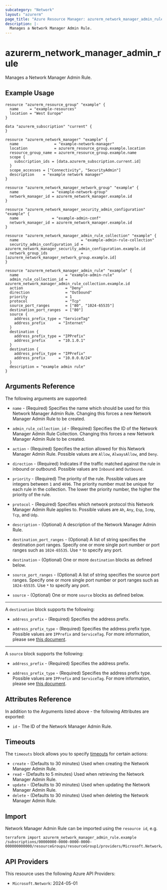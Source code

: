 ```yaml
---
subcategory: "Network"
layout: "azurerm"
page_title: "Azure Resource Manager: azurerm_network_manager_admin_rule"
description: |-
  Manages a Network Manager Admin Rule.
---
```


# azurerm_network_manager_admin_rule

Manages a Network Manager Admin Rule.

## Example Usage

```hcl
resource "azurerm_resource_group" "example" {
  name     = "example-resources"
  location = "West Europe"
}

data "azurerm_subscription" "current" {
}

resource "azurerm_network_manager" "example" {
  name                = "example-network-manager"
  location            = azurerm_resource_group.example.location
  resource_group_name = azurerm_resource_group.example.name
  scope {
    subscription_ids = [data.azurerm_subscription.current.id]
  }
  scope_accesses = ["Connectivity", "SecurityAdmin"]
  description    = "example network manager"
}

resource "azurerm_network_manager_network_group" "example" {
  name               = "example-network-group"
  network_manager_id = azurerm_network_manager.example.id
}

resource "azurerm_network_manager_security_admin_configuration" "example" {
  name               = "example-admin-conf"
  network_manager_id = azurerm_network_manager.example.id
}

resource "azurerm_network_manager_admin_rule_collection" "example" {
  name                            = "example-admin-rule-collection"
  security_admin_configuration_id = azurerm_network_manager_security_admin_configuration.example.id
  network_group_ids               = [azurerm_network_manager_network_group.example.id]
}

resource "azurerm_network_manager_admin_rule" "example" {
  name                     = "example-admin-rule"
  admin_rule_collection_id = azurerm_network_manager_admin_rule_collection.example.id
  action                   = "Deny"
  direction                = "Outbound"
  priority                 = 1
  protocol                 = "Tcp"
  source_port_ranges       = ["80", "1024-65535"]
  destination_port_ranges  = ["80"]
  source {
    address_prefix_type = "ServiceTag"
    address_prefix      = "Internet"
  }
  destination {
    address_prefix_type = "IPPrefix"
    address_prefix      = "10.1.0.1"
  }
  destination {
    address_prefix_type = "IPPrefix"
    address_prefix      = "10.0.0.0/24"
  }
  description = "example admin rule"
}
```

## Arguments Reference

The following arguments are supported:

* `name` - (Required) Specifies the name which should be used for this Network Manager Admin Rule. Changing this forces a new Network Manager Admin Rule to be created.

* `admin_rule_collection_id` - (Required) Specifies the ID of the Network Manager Admin Rule Collection. Changing this forces a new Network Manager Admin Rule to be created.

* `action` - (Required) Specifies the action allowed for this Network Manager Admin Rule. Possible values are `Allow`, `AlwaysAllow`, and `Deny`.

* `direction` - (Required) Indicates if the traffic matched against the rule in inbound or outbound. Possible values are `Inbound` and `Outbound`.

* `priority` - (Required) The priority of the rule. Possible values are integers between `1` and `4096`. The priority number must be unique for each rule in the collection. The lower the priority number, the higher the priority of the rule.

* `protocol` - (Required) Specifies which network protocol this Network Manager Admin Rule applies to. Possible values are `Ah`, `Any`, `Esp`, `Icmp`, `Tcp`, and `Udp`.

* `description` - (Optional) A description of the Network Manager Admin Rule.

* `destination_port_ranges` - (Optional) A list of string specifies the destination port ranges. Specify one or more single port number or port ranges such as `1024-65535`. Use `*` to specify any port.

* `destination` - (Optional) One or more `destination` blocks as defined below.

* `source_port_ranges` - (Optional) A list of string specifies the source port ranges. Specify one or more single port number or port ranges such as `1024-65535`. Use `*` to specify any port.

* `source` - (Optional) One or more `source` blocks as defined below.

---

A `destination` block supports the following:

* `address_prefix` - (Required) Specifies the address prefix. 

* `address_prefix_type` - (Required) Specifies the address prefix type. Possible values are `IPPrefix` and `ServiceTag`. For more information, please see [this document](https://learn.microsoft.com/en-us/azure/virtual-network-manager/concept-security-admins#source-and-destination-types).

---

A `source` block supports the following:

* `address_prefix` - (Required) Specifies the address prefix.

* `address_prefix_type` - (Required) Specifies the address prefix type. Possible values are `IPPrefix` and `ServiceTag`. For more information, please see [this document](https://learn.microsoft.com/en-us/azure/virtual-network-manager/concept-security-admins#source-and-destination-types).

## Attributes Reference

In addition to the Arguments listed above - the following Attributes are exported:

* `id` - The ID of the Network Manager Admin Rule.

## Timeouts

The `timeouts` block allows you to specify [timeouts](https://www.terraform.io/language/resources/syntax#operation-timeouts) for certain actions:

* `create` - (Defaults to 30 minutes) Used when creating the Network Manager Admin Rule.
* `read` - (Defaults to 5 minutes) Used when retrieving the Network Manager Admin Rule.
* `update` - (Defaults to 30 minutes) Used when updating the Network Manager Admin Rule.
* `delete` - (Defaults to 30 minutes) Used when deleting the Network Manager Admin Rule.

## Import

Network Manager Admin Rule can be imported using the `resource id`, e.g.

```shell
terraform import azurerm_network_manager_admin_rule.example /subscriptions/00000000-0000-0000-0000-000000000000/resourceGroups/resourceGroup1/providers/Microsoft.Network/networkManagers/networkManager1/securityAdminConfigurations/configuration1/ruleCollections/ruleCollection1/rules/rule1
```

## API Providers
<!-- This section is generated, changes will be overwritten -->
This resource uses the following Azure API Providers:

* `Microsoft.Network`: 2024-05-01
